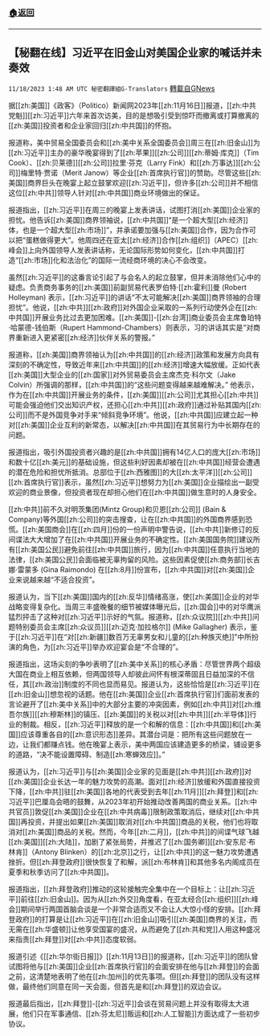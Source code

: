 ###  [:house:返回](README.md)
---


## 【秘翻在线】习近平在旧金山对美国企业家的喊话并未奏效
`11/18/2023 1:48 AM UTC 秘密翻譯組G-Translators` [轉載自GNews](https://gnews.org/articles/1989819)

据[[zh:美国]]《政客》（Politico）新闻网2023年[[zh:11月16日]]报道，[[zh:中共党魁]][[zh:习近平]]六年来首次访美，目的是想吸引受到惊吓而撤离或打算撤离的[[zh:美国]]投资者和企业家回归[[zh:中共国]]的怀抱。

报道称，美中贸易全国委员会和[[zh:美中关系全国委员会]]周三在[[zh:旧金山]]为[[zh:习近平]]主办的豪华晚宴得到了[[zh:苹果]][[zh:公司]][[zh:蒂姆·库克]]（Tim Cook）、[[zh:贝莱德]][[zh:公司]]拉里·芬克（Larry Fink）和[[zh:万事达]][[zh:公司]]梅里特·贾诺（Merit Janow）等企业[[zh:首席执行官]]的赞助。尽管这些[[zh:美国]]商界巨头在晚宴上起立鼓掌欢迎[[zh:习近平]]，但许多[[zh:公司]]并不相信这位[[zh:中共]]领导人针对[[zh:中共国]]商业环境做出的保证。

报道指出，[[zh:习近平]]在周三的晚宴上发表讲话，试图打消[[zh:美国]]企业家的担忧。他告诉[[zh:美国]]商界领袖说，[[zh:中共国]]“是一个超大型[[zh:经济]]体，也是一个超大型[[zh:市场]]”，并承诺要加强与[[zh:美国]]合作，因为合作可以把“蛋糕做得更大”。他周四还在亚太[[zh:经济]]合作[[zh:组织]]（APEC）[[zh:峰会]]上向外国领导人发表讲话称，无论国际形势如何变化，[[zh:中共国]]打造“[[zh:市场]]化和法治化”的国际一流经商环境的决心不会改变。

虽然[[zh:习近平]]的这番言论引起了与会名人的起立鼓掌，但并未消除他们心中的疑虑。负责商务事务的[[zh:美国]]前副贸易代表罗伯特·[[zh:霍利]]曼 (Robert Holleyman) 表示，[[zh:习近平]]的讲话“不太可能解决[[zh:美国]]商界领袖的合理担忧”。他说，[[zh:中共]][[zh:政府]]对外国企业采取的一系列行动使外企在[[zh:中共国]]开展业务比过去更加困难。[[zh:美国]]\-[[zh:台湾]]商业委员会主席鲁珀特·哈蒙德\-钱伯斯（Rupert Hammond-Chambers）则表示，习的讲话其实是“对商界重新进入更紧密[[zh:经济]]伙伴关系的警报。”

报道称，[[zh:美国]]商界领袖认为[[zh:中共国]]的[[zh:经济]]政策和发展方向具有深刻的不确定性，导致近年来[[zh:中共国]]的[[zh:经济]]增速大幅放缓。正如代表[[zh:美国]]大型企业的[[zh:国家]]对外贸易委员会主席杰克·科尔文（Jake Colvin）所强调的那样，[[zh:中共国]]的“这些问题变得越来越难解决。” 他表示，作为在[[zh:中共国]]开展业务的条件，[[zh:美国]][[zh:公司]]尤其担心[[zh:中共]]可能会强迫他们交出知识产权，还担心[[zh:中共]][[zh:政府]]通过补贴其国内[[zh:公司]]而不是外国竞争对手来“倾斜竞争环境”。他说，[[zh:中共国]]应建立起一种对[[zh:美国]]企业互利的新常态，以解决[[zh:中共国]]在其贸易行为中长期存在的问题。

报道指出，吸引外国投资者兴趣的是[[zh:中共国]]拥有14亿人口的庞大[[zh:市场]]和数十亿[[zh:美元]]的基础设施，但这些利好因素却被在[[zh:中共国]]经营会遭遇的潜在危险和担忧所抵消。总部位于[[zh:西雅图]]的大[[zh:太平洋]][[zh:公司]][[zh:首席执行官]]表示，虽然[[zh:习近平]]想努力为[[zh:美国]]企业描绘出一副受欢迎的商业景像，但投资者现在却担心他们在[[zh:中共国]]做生意时的人身安全。

[[zh:中共]]前不久对明茨集团(Mintz Group)和贝恩[[zh:公司]] (Bain & Company)等外国[[zh:公司]]的突击搜查，让在[[zh:中共国]]的外国商界感到恐慌。[[zh:美国商会]]在[[zh:四月]]份的一份声明中警告说，[[zh:中共]]新修订的反间谍法大大增加了在[[zh:中共国]]开展业务的不确定性。[[zh:美国国务院]]建议所有[[zh:美国公民]]避免前往[[zh:中共国]]旅行，因为[[zh:中共国]]任意执行当地的法律，[[zh:美国公民]]会面临被无辜拘留的风险。这些因素促使[[zh:商务部]]长吉娜·雷蒙多 (Gina Raimondo) 在[[zh:8月]]份宣布，[[zh:中共国]]对[[zh:美国]]企业来说越来越“不适合投资”。

报道认为，当下[[zh:美国]]国内的[[zh:反华]]情绪高涨，使[[zh:美国]]企业的对华战略变得复杂化。当周三丰盛晚餐的细节被媒体曝光后，[[zh:国会]]中的对华鹰派猛烈抨击了这种对[[zh:习近平]]示好的气氛。报道称，[[zh:众议院]][[zh:中共]]问题特别委员会主席[[zh:众议员]][[zh:迈克·加拉格尔]] (Mike Gallagher) 表示，鉴于[[zh:习近平]]在“对[[zh:新疆]]数百万无辜男女和儿童的[[zh:种族灭绝]]”中所扮演的角色，为[[zh:习近平]]举办欢迎宴会是“不合理的”。

报道指出，这场尖刻的争吵表明了[[zh:美中关系]]的核心矛盾：尽管世界两个超级大国在商业上相互依赖，但两国领导人却彼此间怀有根深蒂固且日益加深的不信任，其[[zh:政治]]制度的不同也显而易见。报道认为，这些恰恰是[[zh:习近平]]在[[zh:旧金山]]想忽视的话题。他在[[zh:美国]]企业[[zh:首席执行官]]们面前发表的言论避开了[[zh:美中关系]]中的大部分主要的冲突因素，例如[[zh:中共]]对[[zh:维吾尔族]][[zh:穆斯林]]的镇压、[[zh:美国]]的关税以对[[zh:中共]][[zh:半导体]]行业的制裁。相反，[[zh:习近平]]释放的是一个和解的信息：[[zh:中共国]]和[[zh:美国]]应该尊重各自的[[zh:意识形态]]差异。其潜台词是：把所有这些问题放在一边，让我们都赚点钱。他在晚宴上表示，美中两国应该建造更多的桥梁，铺设更多的道路，“决不能设置障碍、制造[[zh:寒蝉效应]]。”

报道认为，[[zh:习近平]]与[[zh:美国]]企业家的见面是[[zh:中共]][[zh:政府]]对[[zh:美国]]企业长达一年的魅力攻势的高潮。面对[[zh:经济]]放缓和外国直接投资下降，[[zh:中共]]驻[[zh:美国]]各地的代表受到去年[[zh:11月]][[zh:拜登]]和[[zh:习近平]]巴厘岛会晤的鼓舞，从2023年初开始推动改善两国的商业关系。[[zh:中共官员]]敦促[[zh:美国]]企业在[[zh:中共病毒]]限制政策取消后，继续对[[zh:中共国]]再投资，并提出如果[[zh:美国]]取消对[[zh:中共国]]商品的关税，他们也将取消对[[zh:美国]]商品的关税。然而，今年[[zh:二月]]，[[zh:中共]]的间谍气球飞越[[zh:美国]][[zh:大陆]]，加剧了紧张局势，并推迟了[[zh:国务卿]][[zh:安东尼·布林肯]]（Antony Blinken）的[[zh:北京]]之行，让[[zh:中共]]的这一魅力攻势遭遇挫折。但[[zh:拜登政府]]很快恢复了和解，派[[zh:布林肯]]和其他多名内阁成员在夏季和秋季访问了[[zh:中共国]]。

报道指出，[[zh:拜登政府]]推动的这轮接触完全集中在一个目标上：让[[zh:习近平]]前往[[zh:旧金山]]。因为从[[zh:外交]]角度看，在亚太经合[[zh:组织]][[zh:峰会]]期间举行两国首脑会谈是一个非常合适而又不会让人大惊小怪的安排。[[zh:拜登政府]]的打算是让[[zh:习近平]]在[[zh:旧金山]]吸引[[zh:美国]]商界的关注，而无需在[[zh:华盛顿]]让他享受国宴的盛况，从而避免了[[zh:共和党]]人用这种盛况来指责[[zh:拜登]]对[[zh:中共]]态度软弱。

报道引述《[[zh:华尔街日报]]》[[zh:11月13日]]的报道称，[[zh:习近平]]的团队曾试图将他与[[zh:美国]]企业[[zh:首席执行官]]的会面安排在他与[[zh:拜登]]的会面之前，这清楚地表明了他在[[zh:加州]]的优先事项。但[[zh:拜登]]的团队没有这样做，最终他们同意在同一天会面，但首先是和[[zh:拜登]]的双边会议。

报道最后指出，[[zh:拜登]]\-[[zh:习近平]]会谈在贸易问题上并没有取得太大进展，他们只在军事通信、[[zh:芬太尼]]贩运和[[zh:人工智能]]方面达成了一些初步协议。
